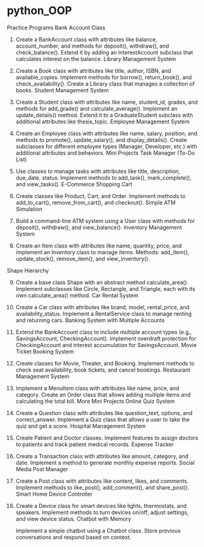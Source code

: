 # python_OOP

Practice Programs
Bank Account Class

1. Create a BankAccount class with attributes like balance, account_number, and methods for deposit(), withdraw(), and check_balance().
   Extend it by adding an InterestAccount subclass that calculates interest on the balance.
   Library Management System

2. Create a Book class with attributes like title, author, ISBN, and available_copies.
   Implement methods for borrow(), return_book(), and check_availability().
   Create a Library class that manages a collection of books.
   Student Management System

3. Create a Student class with attributes like name, student_id, grades, and methods for add_grade() and calculate_average().
   Implement an update_details() method.
   Extend it to a GraduateStudent subclass with additional attributes like thesis_topic.
   Employee Management System

4. Create an Employee class with attributes like name, salary, position, and methods to promote(), update_salary(), and display_details().
   Create subclasses for different employee types (Manager, Developer, etc.) with additional attributes and behaviors.
   Mini Projects
   Task Manager (To-Do List)

5. Use classes to manage tasks with attributes like title, description, due_date, status.
   Implement methods to add_task(), mark_complete(), and view_tasks().
   E-Commerce Shopping Cart

6. Create classes like Product, Cart, and Order.
   Implement methods to add_to_cart(), remove_from_cart(), and checkout().
   Simple ATM Simulation

7. Build a command-line ATM system using a User class with methods for deposit(), withdraw(), and view_balance().
   Inventory Management System

8. Create an Item class with attributes like name, quantity, price, and implement an Inventory class to manage items.
   Methods: add_item(), update_stock(), remove_item(), and view_inventory().

Shape Hierarchy

9. Create a base class Shape with an abstract method calculate_area().
   Implement subclasses like Circle, Rectangle, and Triangle, each with its own calculate_area() method.
   Car Rental System

10. Create a Car class with attributes like brand, model, rental_price, and availability_status.
    Implement a RentalService class to manage renting and returning cars.
    Banking System with Multiple Accounts

11. Extend the BankAccount class to include multiple account types (e.g., SavingsAccount, CheckingAccount).
    Implement overdraft protection for CheckingAccount and interest accumulation for SavingsAccount.
    Movie Ticket Booking System

12. Create classes for Movie, Theater, and Booking.
    Implement methods to check seat availability, book tickets, and cancel bookings.
    Restaurant Management System

13. Implement a MenuItem class with attributes like name, price, and category.
    Create an Order class that allows adding multiple items and calculating the total bill.
    More Mini Projects
    Online Quiz System

14. Create a Question class with attributes like question_text, options, and correct_answer.
    Implement a Quiz class that allows a user to take the quiz and get a score.
    Hospital Management System

15. Create Patient and Doctor classes.
    Implement features to assign doctors to patients and track patient medical records.
    Expense Tracker

16. Create a Transaction class with attributes like amount, category, and date.
    Implement a method to generate monthly expense reports.
    Social Media Post Manager

17. Create a Post class with attributes like content, likes, and comments.
    Implement methods to like_post(), add_comment(), and share_post().
    Smart Home Device Controller

18. Create a Device class for smart devices like lights, thermostats, and speakers.
    Implement methods to turn devices on/off, adjust settings, and view device status.
    Chatbot with Memory

    Implement a simple chatbot using a Chatbot class.
    Store previous conversations and respond based on context.
